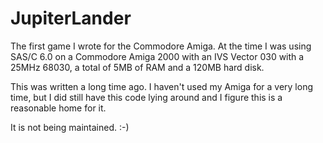 # JupiterLander
The first game I wrote for the Commodore Amiga.  At the time I was using SAS/C 6.0 on a Commodore Amiga 2000 with an IVS Vector 030 with a 25MHz 68030, a total of 5MB of RAM and a 120MB hard disk.

This was written a long time ago.  I haven't used my Amiga for a very long time, but I did still have this code lying around and I figure this is a reasonable home for it.

It is not being maintained.  :-)
